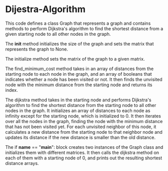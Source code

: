 # Dijestra-Algorithm
This code defines a class Graph that represents a graph and contains methods to perform Dijkstra's algorithm to find the shortest distance from a given starting node to all other nodes in the graph.

The __init__ method initializes the size of the graph and sets the matrix that represents the graph to None.

The initialize method sets the matrix of the graph to a given matrix.

The find_minimum_cost method takes in an array of distances from the starting node to each node in the graph, and an array of booleans that indicates whether a node has been visited or not. It then finds the unvisited node with the minimum distance from the starting node and returns its index.

The dijkstra method takes in the starting node and performs Dijkstra's algorithm to find the shortest distance from the starting node to all other nodes in the graph. It initializes an array of distances to each node as infinity except for the starting node, which is initialized to 0. It then iterates over all the nodes in the graph, finding the node with the minimum distance that has not been visited yet. For each unvisited neighbor of this node, it calculates a new distance from the starting node to that neighbor node and updates its distance if the new distance is smaller than the old distance.

The if __name__ == "__main__": block creates two instances of the Graph class and initializes them with different matrices. It then calls the dijkstra method on each of them with a starting node of 0, and prints out the resulting shortest distance arrays.

